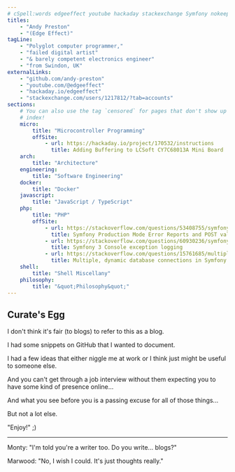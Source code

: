 ```yaml
---
# cSpell:words edgeeffect youtube hackaday stackexchange Symfony nokeep
titles:
    - "Andy Preston"
    - "(Edge Effect)"
tagLine:
    - "Polyglot computer programmer,"
    - "failed digital artist"
    - "& barely competent electronics engineer"
    - "from Swindon, UK"
externalLinks:
    - "github.com/andy-preston"
    - "youtube.com/@edgeeffect"
    - "hackaday.io/edgeeffect"
    - "stackexchange.com/users/1217812/?tab=accounts"
sections:
    # You can also use the tag `censored` for pages that don't show up in the
    # index!
    micro:
        title: "Microcontroller Programming"
        offSite:
            - url: https://hackaday.io/project/170532/instructions
              title: Adding Buffering to LCSoft CY7C68013A Mini Board
    arch:
        title: "Architecture"
    engineering:
        title: "Software Engineering"
    docker:
        title: "Docker"
    javascript:
        title: "JavaScript / TypeScript"
    php:
        title: "PHP"
        offSite:
            - url: https://stackoverflow.com/questions/53408755/symfony-production-mode-error-reports-and-post-values
              title: Symfony Production Mode Error Reports and POST values
            - url: https://stackoverflow.com/questions/60930236/symfony-3-console-exception-logging-only-displayed-on-console
              title: Symfony 3 Console exception logging
            - url: https://stackoverflow.com/questions/15761685/multiple-dynamic-database-connections-in-symfony2/30800216#30800216
              title: Multiple, dynamic database connections in Symfony 2
    shell:
        title: "Shell Miscellany"
    philosophy:
        title: "&quot;Philosophy&quot;"
---
```

## Curate's Egg

I don't think it's fair (to blogs) to refer to this as a blog.

I had some snippets on GitHub that I wanted to document.

I had a few ideas that either niggle me at work or I think just might be useful
to someone else.

And you can't get through a job interview without them expecting you to have
some kind of presence online...

And what you see before you is a passing excuse for all of those things...

But not a lot else.

"Enjoy!" ;)

---

Monty: "I'm told you're a writer too. Do you write... blogs?"

Marwood: "No, I wish I could. It's just thoughts really."
